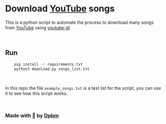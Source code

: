# Download [YouTube](https://www.youtube.com) songs

This is a python script to automate the process to download many songs from [YouTube](https://www.youtube.com) using [youtube-dl](https://github.com/ytdl-org/youtube-dl)

<br />

## Run

```bash
    pip install -r requirements.txt
    python3 download.py songs_list.txt
```

<br />

In this repo the file `example_songs.txt` is a test list for the script, you can use it to see how this script works.


<br />

### Made with 🥰 by [Dpbm](https://github.com/Dpbm)